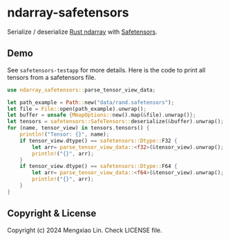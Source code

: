 ndarray-safetensors
=====
Serialize / deserialize [Rust ndarray](https://docs.rs/ndarray/latest/ndarray/) with [Safetensors](https://huggingface.co/docs/safetensors/en/index).

## Demo
See `safetensors-testapp` for more details. Here is the code to print all tensors from a safetensors file.

```rust
use ndarray_safetensors::parse_tensor_view_data;

let path_example = Path::new("data/rand.safetensors");
let file = File::open(path_example).unwrap();
let buffer = unsafe {MmapOptions::new().map(&file).unwrap()};
let tensors = safetensors::SafeTensors::deserialize(&buffer).unwrap();
for (name, tensor_view) in tensors.tensors() {
    println!("Tensor: {}", name);
    if tensor_view.dtype() == safetensors::Dtype::F32 {
        let arr= parse_tensor_view_data::<f32>(&tensor_view).unwrap();
        println!("{}", arr);
    }
    if tensor_view.dtype() == safetensors::Dtype::F64 {
        let arr= parse_tensor_view_data::<f64>(&tensor_view).unwrap();
        println!("{}", arr);
    }
}
```

## Copyright & License
Copyright (c) 2024 Mengxiao Lin. Check LICENSE file.